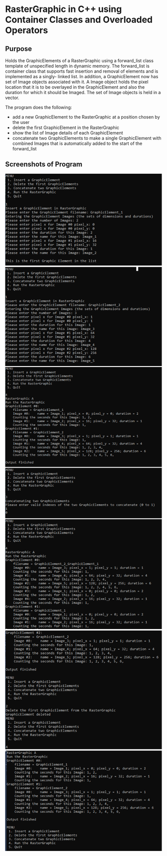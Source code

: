 # RasterGraphic in C++ using Container Classes and Overloaded Operators

## Purpose
Holds the GraphicElements of a RasterGraphic using a forward_list class template of unspecified length in dynamic memory.
The forward_list is container class that supports fast insertion and removal of elements and is implemented as a singly-
linked list. In addition, a GraphicElement now has set of Image objects associated with it. A Image object holds the pixel location that it is to be overlayed in the GraphicElement and also the duration for which it should be Imaged. The set of Image objects is held in a vector. 

The program does the following:

* add a new GraphicElement to the RasterGraphic at a position chosen by the user
* delete the first GraphicElement in the RasterGraphic
* show the list of Image details of each GraphicElement 
* concatenate two GraphicElements to make a single GraphicElement with combined Images that
is automatically added to the start of the forward_list

## Screenshots of Program
![Assign 2 Image 1](https://github.com/AhmedAfzal5/CST8219-CPP-Programming/blob/master/Assignment%202/Screenshots/assign2-img1.PNG)
![Assign 2 Image 2](https://github.com/AhmedAfzal5/CST8219-CPP-Programming/blob/master/Assignment%202/Screenshots/assign2-img2.PNG)
![Assign 2 Image 3](https://github.com/AhmedAfzal5/CST8219-CPP-Programming/blob/master/Assignment%202/Screenshots/assign2-img3.PNG)
![Assign 2 Image 4](https://github.com/AhmedAfzal5/CST8219-CPP-Programming/blob/master/Assignment%202/Screenshots/assign2-img4.PNG)
![Assign 2 Image 5](https://github.com/AhmedAfzal5/CST8219-CPP-Programming/blob/master/Assignment%202/Screenshots/assign2-img5.PNG)
![Assign 2 Image 6](https://github.com/AhmedAfzal5/CST8219-CPP-Programming/blob/master/Assignment%202/Screenshots/assign2-img6.PNG)
![Assign 2 Image 7](https://github.com/AhmedAfzal5/CST8219-CPP-Programming/blob/master/Assignment%202/Screenshots/assign2-img7.PNG)
